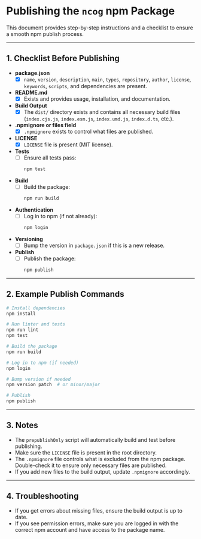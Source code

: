 # Publishing the `ncog` npm Package

This document provides step-by-step instructions and a checklist to ensure a smooth npm publish process.

---

## 1. Checklist Before Publishing

- **package.json**
  - [x] `name`, `version`, `description`, `main`, `types`, `repository`, `author`, `license`, `keywords`, `scripts`, and dependencies are present.
- **README.md**
  - [x] Exists and provides usage, installation, and documentation.
- **Build Output**
  - [x] The `dist/` directory exists and contains all necessary build files (`index.cjs.js`, `index.esm.js`, `index.umd.js`, `index.d.ts`, etc.).
- **.npmignore or files field**
  - [x] `.npmignore` exists to control what files are published.
- **LICENSE**
  - [x] `LICENSE` file is present (MIT license).
- **Tests**
  - [ ] Ensure all tests pass:  
    ```sh
    npm test
    ```
- **Build**
  - [ ] Build the package:  
    ```sh
    npm run build
    ```
- **Authentication**
  - [ ] Log in to npm (if not already):  
    ```sh
    npm login
    ```
- **Versioning**
  - [ ] Bump the version in `package.json` if this is a new release.
- **Publish**
  - [ ] Publish the package:  
    ```sh
    npm publish
    ```

---

## 2. Example Publish Commands

```sh
# Install dependencies
npm install

# Run linter and tests
npm run lint
npm test

# Build the package
npm run build

# Log in to npm (if needed)
npm login

# Bump version if needed
npm version patch  # or minor/major

# Publish
npm publish
```

---

## 3. Notes

- The `prepublishOnly` script will automatically build and test before publishing.
- Make sure the `LICENSE` file is present in the root directory.
- The `.npmignore` file controls what is excluded from the npm package. Double-check it to ensure only necessary files are published.
- If you add new files to the build output, update `.npmignore` accordingly.

---

## 4. Troubleshooting

- If you get errors about missing files, ensure the build output is up to date.
- If you see permission errors, make sure you are logged in with the correct npm account and have access to the package name. 